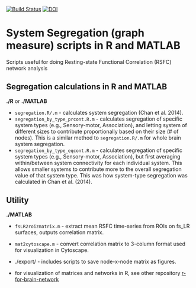 [![Build Status](https://www.travis-ci.com/mychan24/system_matrix_tools.svg?branch=master)](https://www.travis-ci.com/mychan24/system_matrix_tools) [![DOI](https://img.shields.io/badge/DOI-10.1073%2Fpnas.1415122111-purple)](https://doi.org/10.1073/pnas.1415122111)

# System Segregation (graph measure) scripts in R and MATLAB

Scripts useful for doing Resting-state Functional Correlation (RSFC) network analysis

## Segregation calculations in R and MATLAB
**./R** or **./MATLAB**
*  `segregation.R/.m`  -  calculates system segregation (Chan et al. 2014). 
*  `segregation_by_type_prcont.R.m`  -  calculates segregation of specific system types (e.g., Sensory-motor, Association), and letting system of different sizes to contribute proportionally based on their size (# of nodes). This is a similar method to `segregation.R/.m` for whole brain system segregation. 
*  `segregation_by_type_eqcont.R.m`  -  calculates segregation of specific system types (e.g., Sensory-motor, Association), but first averaging within/between system connectivity for each individual system. This allows smaller systems to contribute more to the overall segregation value of that system type. This was how system-type segregation was calculated in Chan et al. (2014). 

## Utility  
**./MATLAB**
*  `fsLR2roizmatrix.m` - extract mean RSFC time-series from ROIs on fs_LR surfaces, outputs correlation matrix. 
*  `mat2cytoscape.m`  - convert correlation matrix to 3-column format used for visualization in Cytoscape.
*  ./export/ - includes scripts to save node-x-node matrix as figures.


*  for visualization of matrices and networks in R, see other repository [r-for-brain-network](https://github.com/mychan24/r-for-brain-network)
